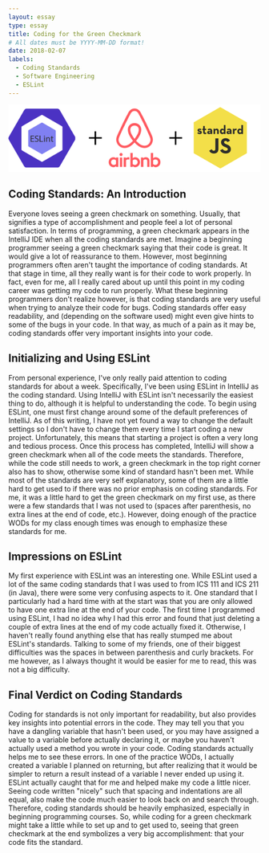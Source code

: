 ```yaml
---
layout: essay
type: essay
title: Coding for the Green Checkmark
# All dates must be YYYY-MM-DD format!
date: 2018-02-07
labels:
  - Coding Standards
  - Software Engineering
  - ESLint
---
```

  <img class="ui image" src="../images/ESLINT.png">

## Coding Standards: An Introduction
Everyone loves seeing a green checkmark on something. Usually, that signifies a type of accomplishment and people feel a lot of personal satisfaction. In terms of programming, a green checkmark appears in the IntelliJ IDE when all the coding standards are met. Imagine a beginning programmer seeing a green checkmark saying that their code is great. It would give a lot of reassurance to them. However, most beginning programmers often aren't taught the importance of coding standards. At that stage in time, all they really want is for their code to work properly. In fact, even for me, all I really cared about up until this point in my coding career was getting my code to run properly. What these beginning programmers don't realize however, is that coding standards are very useful when trying to analyze their code for bugs. Coding standards offer easy readability, and (depending on the software used) might even give hints to some of the bugs in your code. In that way, as much of a pain as it may be, coding standards offer very important insights into your code.

## Initializing and Using ESLint
From personal experience, I've only really paid attention to coding standards for about a week. Specifically, I've been using ESLint in IntelliJ as the coding standard. Using IntelliJ with ESLint isn't necessarily the easiest thing to do, although it is helpful to understanding the code. To begin using ESLint, one must first change around some of the default preferences of IntelliJ. As of this writing, I have not yet found a way to change the default settings so I don't have to change them every time I start coding a new project. Unfortunately, this means that starting a project is often a very long and tedious process. Once this process has completed, IntelliJ will show a green checkmark when all of the code meets the standards. Therefore, while the code still needs to work, a green checkmark in the top right corner also has to show, otherwise some kind of standard hasn't been met. While most of the standards are very self explanatory, some of them are a little hard to get used to if there was no prior emphasis on coding standards. For me, it was a little hard to get the green checkmark on my first use, as there were a few standards that I was not used to (spaces after parenthesis, no extra lines at the end of code, etc.). However, doing enough of the practice WODs for my class enough times was enough to emphasize these standards for me. 

## Impressions on ESLint
My first experience with ESLint was an interesting one. While ESLint used a lot of the same coding standards that I was used to from ICS 111 and ICS 211 (in Java), there were some very confusing aspects to it. One standard that I particularly had a hard time with at the start was that you are only allowed to have one extra line at the end of your code. The first time I programmed using ESLint, I had no idea why I had this error and found that just deleting a couple of extra lines at the end of my code actually fixed it. Otherwise, I haven't really found anything else that has really stumped me about ESLint's standards. Talking to some of my friends, one of their biggest difficulties was the spaces in between parenthesis and curly brackets. For me however, as I always thought it would be easier for me to read, this was not a big difficulty.

## Final Verdict on Coding Standards
Coding for standards is not only important for readability, but also provides key insights into potential errors in the code. They may tell you that you have a dangling variable that hasn't been used, or you may have assigned a value to a variable before actually declaring it, or maybe you haven't actually used a method you wrote in your code. Coding standards actually helps me to see these errors. In one of the practice WODs, I actually created a variable I planned on returning, but after realizing that it would be simpler to return a result instead of a variable I never ended up using it. ESLint actually caught that for me and helped make my code a little nicer. Seeing code written "nicely" such that spacing and indentations are all equal, also make the code much easier to look back on and search through. Therefore, coding standards should be heavily emphasized, especially in beginning programming courses. So, while coding for a green checkmark might take a little while to set up and to get used to, seeing that green checkmark at the end symbolizes a very big accomplishment: that your code fits the standard. 

